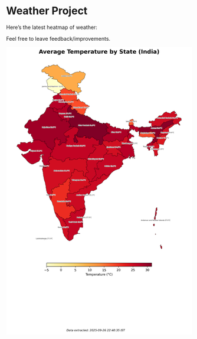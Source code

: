 # Weather Project

Here’s the latest heatmap of weather:

Feel free to leave feedback/improvements.

![India Heatmap](docs/assets/india_heatmap.png?v=D6C90D)
